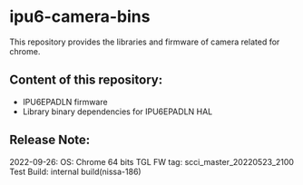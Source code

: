 # ipu6-camera-bins

This repository provides the libraries and firmware of camera related for chrome.

## Content of this repository:
* IPU6EPADLN firmware
* Library binary dependencies for IPU6EPADLN HAL

## Release Note:
2022-09-26:
OS:           Chrome 64 bits
TGL FW tag:   scci_master_20220523_2100
Test Build:   internal build(nissa-186)
